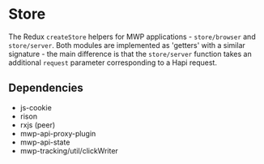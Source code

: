 # Store

The Redux `createStore` helpers for MWP applications - `store/browser` and
`store/server`. Both modules are implemented as 'getters' with a similar
signature - the main difference is that the `store/server` function takes an
additional `request` parameter corresponding to a Hapi request.

## Dependencies

- js-cookie
- rison
- rxjs (peer)
- mwp-api-proxy-plugin
- mwp-api-state
- mwp-tracking/util/clickWriter